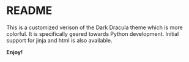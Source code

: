 # README

This is a customized verison of the Dark Dracula theme which is more colorful.
It is specifically geared towards Python development. Initial support for jinja and html is also available.

**Enjoy!**
